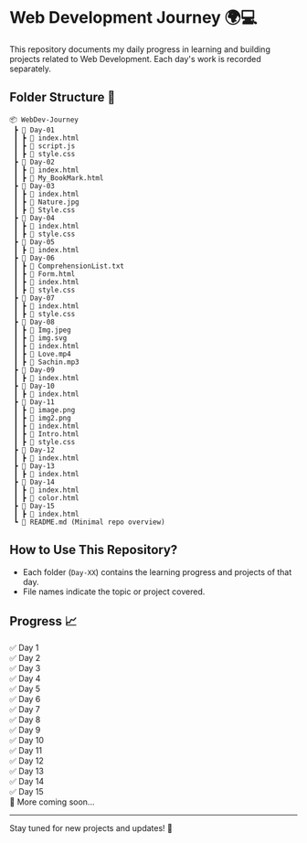 # Web Development Journey 🌍💻

This repository documents my daily progress in learning and building projects related to Web Development. Each day's work is recorded separately.

## Folder Structure 📂

```
📦 WebDev-Journey  
 ┣ 📂 Day-01  
 ┃ ┣ 📜 index.html  
 ┃ ┣ 📜 script.js  
 ┃ ┣ 📜 style.css  
 ┣ 📂 Day-02  
 ┃ ┣ 📜 index.html  
 ┃ ┣ 📜 My_BookMark.html
 ┣ 📂 Day-03  
 ┃ ┣ 📜 index.html  
 ┃ ┣ 📜 Nature.jpg  
 ┃ ┣ 📜 Style.css  
 ┣ 📂 Day-04  
 ┃ ┣ 📜 index.html  
 ┃ ┣ 📜 style.css  
 ┣ 📂 Day-05  
 ┃ ┣ 📜 index.html 
 ┣ 📂 Day-06  
 ┃ ┣ 📜 ComprehensionList.txt
 ┃ ┣ 📜 Form.html
 ┃ ┣ 📜 index.html
 ┃ ┣ 📜 style.css
 ┣ 📂 Day-07  
 ┃ ┣ 📜 index.html
 ┃ ┣ 📜 style.css
 ┣ 📂 Day-08  
 ┃ ┣ 📜 Img.jpeg
 ┃ ┣ 📜 img.svg
 ┃ ┣ 📜 index.html
 ┃ ┣ 📜 Love.mp4
 ┃ ┣ 📜 Sachin.mp3
 ┣ 📂 Day-09  
 ┃ ┣ 📜 index.html
 ┣ 📂 Day-10  
 ┃ ┣ 📜 index.html
 ┣ 📂 Day-11  
 ┃ ┣ 📜 image.png
 ┃ ┣ 📜 img2.png
 ┃ ┣ 📜 index.html
 ┃ ┣ 📜 Intro.html
 ┃ ┣ 📜 style.css
 ┣ 📂 Day-12  
 ┃ ┣ 📜 index.html
 ┣ 📂 Day-13  
 ┃ ┣ 📜 index.html
 ┣ 📂 Day-14  
 ┃ ┣ 📜 index.html
 ┃ ┣ 📜 color.html
 ┣ 📂 Day-15  
 ┃ ┣ 📜 index.html
 ┗ 📜 README.md (Minimal repo overview)  
```

## How to Use This Repository?  
- Each folder (`Day-XX`) contains the learning progress and projects of that day.  
- File names indicate the topic or project covered.  

## Progress 📈  
✅ Day 1  
✅ Day 2  
✅ Day 3  
✅ Day 4  
✅ Day 5  
✅ Day 6  
✅ Day 7  
✅ Day 8  
✅ Day 9  
✅ Day 10  
✅ Day 11  
✅ Day 12  
✅ Day 13  
✅ Day 14  
✅ Day 15  
🔄 More coming soon...  

---
Stay tuned for new projects and updates! 🚀
